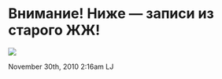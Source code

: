 # Внимание! Ниже — записи из старого ЖЖ!

![](http://img-fotki.yandex.ru/get/4306/inferots.5/0_37efc_c7cc1b6a_orig.jpg)

<span id="timestamp"> November 30th, 2010 2:16am </span> <span
class="tag">LJ</span>
